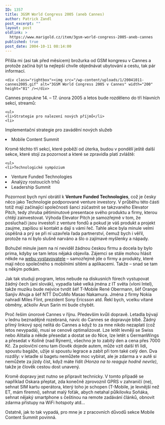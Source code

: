 ```yaml
---
ID: 1357
title: 3GSM World Congress 2005 (aneb Cannes)
author: Patrick Zandl
post_excerpt: ""
layout: post
oldlink: >
  https://www.marigold.cz/item/3gsm-world-congress-2005-aneb-cannes
published: true
post_date: 2004-10-11 08:14:00
---
```

<p>
Přišla mi (asi tak před měsícem) brožurka od GSM kongresu v Cannes a protože začíná být ta nejlepší chvíle objednávat ubytování a cestu, tak pár informací.</p>

	<div class="rightbox"><img src="/wp-content/uploads/1/20041011-cannes2005.gif" alt="3GSM World Congress 2005 v Cannes" width="200" height="81" /></div>
<p>
Cannes propukne 14. – 17. února 2005 a letos bude rozděleno do tří hlavních sekcí, streamů:</p>

	<ul>
	<li>Strategie pro nalezení nových příjmů</li>
	<li>
Implementační strategie pro zavádění nových služeb
</li>
	<li>
Mobile Content Summit
</li>
	</ul>
<p>
Kromě těchto tří sekcí, které poběží od úterka, budou v pondělí ještě další sekce, které stojí za pozornost a které se zpravidla platí zvláště:</p>

	<ul>
	<li>Technologické sympózium
</li>
	<li>
Venture Funded Technologies
</li>
	<li>
Analýzy rostoucích trhů
</li>
	<li>
Leadership Summit
</li>
	</ul>
<p>
Pozornost bych nyní obrátil k <b>Venture Funded Technologies</b>, což je česky něco jako Technologie podporované venture investory. V průběhu této části totiž mají začínající společnosti šanci zúčastnit se takzvaného Elevator Pitch, tedy zhruba pětiminutové presentace svého produktu a firmy, kterou chtějí zainvestovat. Výhoda Elevator Pitch je samozřejmě v tom, že posluchači jsou investoři z venture fondů a pokud je váš produkt a projekt zaujme, zapíšou si kontakt a dají s vámi řeč. Tahle akce byla minule velmi úspěšná a prý se při ní uzavřela řada partnerství, čemuž bych i věřil, protože na ní bylo slušně narváno a šlo o zajímavé myšlenky a nápady. </p>

<p>
Bohužel minule jsem na ní neviděl žádnou českou firmu a docela by bylo prima, kdyby se tam letos nějaká objevila. Zájemci se stále mohou hlásit někde na <a href="http://www.3gsmworldcongress.com/">webu vystavovatele</a> – samozřejmě jde o firmy a produkty, které mají něco společného s mobilními sítěmi a aplikacemi. Takže – snad se tam s někým potkám. </p>

<p>
Jak tak studuji program, letos nebude na diskusních fórech vystupovat žádný čech (ani slovák), vypadla také velká jména z IT světa (vloni Intel), takže muziku bude nejvíce tvrdit šéf T-Mobile René Obermann, šéf Orange Sanjiv Ahuja a šéf NTT DoCoMo Masao Nakamura. Jména z firmy Nokia nahradí Miles Flint, prezident Sony Ericsson atd. Řekl bych, vcelku vítané obměny, ačkoliv Arun Sarin mi bude chybět. </p>

<p>
Proč řeším únorové Cannes v říjnu. Především kvůli dopravě. Letadla bývají v lednu beznadějně rozebraná, navíc do Cannes se dopravuje blbě. Žádný přímý linkový spoj nelítá do Cannes a když to za mne nikdo nezaplatí (což letos nevypadá), musí se cenově optimalizovat. Lze letět levněji se Swiss nebo Alitalia a někde přesedat a dostat se do Nice, lze letět s GermanWings a přesedat v Kolíně (nad Rýnem), všechno je to zabitý den a cena přes 7000 Kč. Za poloviční cenu tam člověk dojede autem, může vzít další tři lidi, spoustu bagáže, užije si spoustu legrace a zabít při tom také celý den. Dva rozdíly: v letadle si bagetu nemůžete moc vybírat, ale je zdarma a v autě si nemůžete za jízdy číst, když máte řídit <i>(Honza na to reaguje hodně nevrle)</i>, takže je člověk cestou dost unavený.</p>

<p>
Kromě dopravy jest nutno se připravit technicky. V tomto případě se například Oskara přeptat, zda konečně zprovoznil GPRS v zahraničí (ne), sehnat SIM kartu operátora, který toho je schopen (T-Mobile, je levnější než ET, mám firemní), sehnat malý foťák, abych netahal půlkilovku Soňáka, sehnat nějaký smartphone s češtinou na remote zadávání článků, obnovit zdarma přístupy na WiFi hotspoty atd… </p>

<p>
Ostatně, jak to tak vypadá, pro mne je z pracovních důvodů sekce Mobile Content Summit povinná.
</p>
